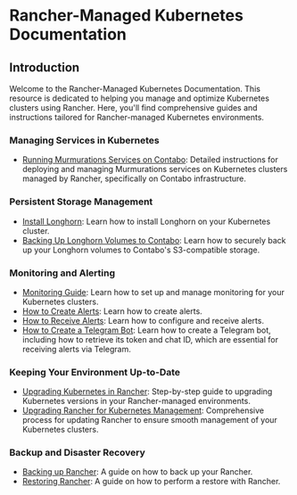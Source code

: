 # Rancher-Managed Kubernetes Documentation

## Introduction

Welcome to the Rancher-Managed Kubernetes Documentation. This resource is dedicated to helping you manage and optimize Kubernetes clusters using Rancher. Here, you'll find comprehensive guides and instructions tailored for Rancher-managed Kubernetes environments.

### Managing Services in Kubernetes

- [Running Murmurations Services on Contabo](run-murmurations-services-on-contabo.md): Detailed instructions for deploying and managing Murmurations services on Kubernetes clusters managed by Rancher, specifically on Contabo infrastructure.

### Persistent Storage Management

- [Install Longhorn](./install-longhorn.md): Learn how to install Longhorn on your Kubernetes cluster.
- [Backing Up Longhorn Volumes to Contabo](./backup-longhorn-volumes-to-contabo): Learn how to securely back up your Longhorn volumes to Contabo's S3-compatible storage.

### Monitoring and Alerting

- [Monitoring Guide](monitoring-guide.md): Learn how to set up and manage monitoring for your Kubernetes clusters.
- [How to Create Alerts](how-to-create-alerts.md): Learn how to create alerts.
- [How to Receive Alerts](how-to-receive-alerts.md): Learn how to configure and receive alerts.
- [How to Create a Telegram Bot](how-to-create-a-telegram-bot.md): Learn how to create a Telegram bot, including how to retrieve its token and chat ID, which are essential for receiving alerts via Telegram.

### Keeping Your Environment Up-to-Date

- [Upgrading Kubernetes in Rancher](upgrade-kubernetes.md): Step-by-step guide to upgrading Kubernetes versions in your Rancher-managed environments.
- [Upgrading Rancher for Kubernetes Management](upgrade-rancher.md): Comprehensive process for updating Rancher to ensure smooth management of your Kubernetes clusters.

### Backup and Disaster Recovery

- [Backing up Rancher](backing-up-rancher.md): A guide on how to back up your Rancher.
- [Restoring Rancher](restoring-rancher.md): A guide on how to perform a restore with Rancher.
